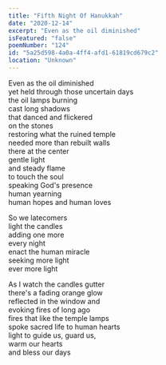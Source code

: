 ```yaml
---
title: "Fifth Night Of Hanukkah"
date: "2020-12-14"
excerpt: "Even as the oil diminished"
isFeatured: "false"
poemNumber: "124"
id: "5a25d598-4a0a-4ff4-afd1-61819cd679c2"
location: "Unknown"
---
```


Even as the oil diminished  
yet held through those uncertain days  
the oil lamps burning  
cast long shadows  
that danced and flickered  
on the stones  
restoring what the ruined temple  
needed more than rebuilt walls  
there at the center  
gentle light  
and steady flame  
to touch the soul  
speaking God's presence  
human yearning  
human hopes and human loves

So we latecomers  
light the candles  
adding one more  
every night  
enact the human miracle  
seeking more light  
ever more light

As I watch the candles gutter  
there's a fading orange glow  
reflected in the window and  
evoking fires of long ago  
fires that like the temple lamps  
spoke sacred life to human hearts  
light to guide us, guard us,  
warm our hearts  
and bless our days
